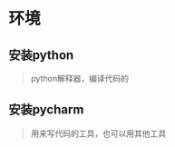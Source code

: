 # 环境


## 安装python   

<LinkCard url="https://www.python.org/downloads/" title="下载python" 
description="https://www.python.org/downloads/" />

> python解释器，编译代码的

## 安装pycharm   

<LinkCard url="https://www.jetbrains.com/pycharm/" title="下载pycharm" 
description="https://www.jetbrains.com/pycharm/" />  

> 用来写代码的工具，也可以用其他工具